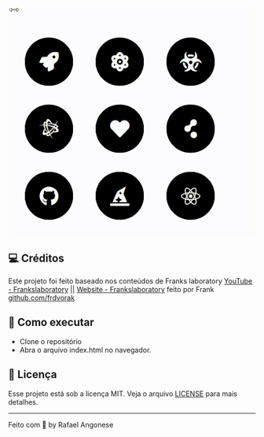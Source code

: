 <img alt="index" src="animation.gif">

## 💻 Créditos

Este projeto foi feito baseado nos conteúdos de Franks laboratory [YouTube - Frankslaboratory](https://www.youtube.com/c/Frankslaboratory/) || [Website - Frankslaboratory](http://frankslaboratory.co.uk/) feito por Frank [github.com/frdvorak](https://github.com/frdvorak)

## 🚀 Como executar

- Clone o repositório
- Abra o arquivo index.html no navegador.

## 📄 Licença

Esse projeto está sob a licença MIT. Veja o arquivo [LICENSE](LICENSE.md) para mais detalhes.

---

Feito com 💜 by Rafael Angonese
